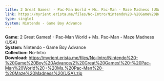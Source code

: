 ```yaml
---
title: 2 Great Games! - Pac-Man World + Ms. Pac-Man - Maze Madness (USA)
link: https://myrient.erista.me/files/No-Intro/Nintendo%20-%20Game%20Boy%20Advance/2%20Great%20Games!%20-%20Pac-Man%20World%20+%20Ms.%20Pac-Man%20-%20Maze%20Madness%20(USA).zip
type: single1
System: Nintendo - Game Boy Advance
---
```

<b>Game:</b> 2 Great Games! - Pac-Man World + Ms. Pac-Man - Maze Madness (USA)<br>
<b>System:</b> Nintendo - Game Boy Advance<br>
<b>Collection:</b> No-Intro<br>
<b>Download:</b> https://myrient.erista.me/files/No-Intro/Nintendo%20-%20Game%20Boy%20Advance/2%20Great%20Games!%20-%20Pac-Man%20World%20+%20Ms.%20Pac-Man%20-%20Maze%20Madness%20(USA).zip